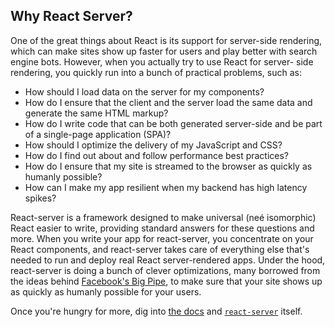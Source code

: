 ## Why React Server?

One of the great things about React is its support for server-side rendering, which can make sites show up faster for users and play better with search engine bots. However, when you actually try to use React for server- side rendering, you quickly run into a bunch of practical problems, such as:

* How should I load data on the server for my components?
* How do I ensure that the client and the server load the same data and generate the same HTML markup?
* How do I write code that can be both generated server-side and be part of a single-page application (SPA)?
* How should I optimize the delivery of my JavaScript and CSS?
* How do I find out about and follow performance best practices?
* How do I ensure that my site is streamed to the browser as quickly as humanly possible?
* How can I make my app resilient when my backend has high latency spikes?

React-server is a framework designed to make universal (neé isomorphic) React easier to write, providing standard answers for these questions and more. When you write your app for react-server, you concentrate on your React components, and react-server takes care of everything else that's needed to run and deploy real React server-rendered apps. Under the hood, react-server is doing a bunch of clever optimizations, many borrowed from the ideas behind [Facebook's Big Pipe](https://www.facebook.com/notes/facebook-engineering/bigpipe-pipelining-web-pages-for-high-performance/389414033919/), to make sure that your site shows up as quickly as humanly possible for your users.

Once you're hungry for more, dig into [the docs](/docs) and [`react-server`](https://github.com/redfin/react-server/blob/hackathon-website/packages/react-server) itself.
